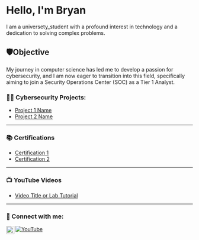 # Hello, I'm Bryan
I am a universety_student with a profound interest in technology and a dedication to solving complex problems.

## 🛡️Objective
My journey in computer science has led me to develop a passion for cybersecurity, and I am now eager to transition into this field, specifically aiming to join a Security Operations Center (SOC) as a Tier 1 Analyst.

###  👨‍💻 Cybersecurity Projects:
- [Project 1 Name](#)  
- [Project 2 Name](#)

---

### 📚 Certifications
- [Certification 1](#)  
- [Certification 2](#)

---

### 📺 YouTube Videos
- [Video Title or Lab Tutorial](#)

---

### 🤝 Connect with me:

[![YouTube](https://img.shields.io/badge/YouTube-black?logo=youtube&logoColor=white)](https://youtube.com/yourchannel) 
[<img align="left" alt="JoshMadakor | LinkedIn" width="22px" src="https://cdn.jsdelivr.net/npm/simple-icons@v3/icons/linkedin.svg" />][linkedin]

[linkedin]: www.linkedin.com/in/bryan-hernandez-upegui-05277a210
